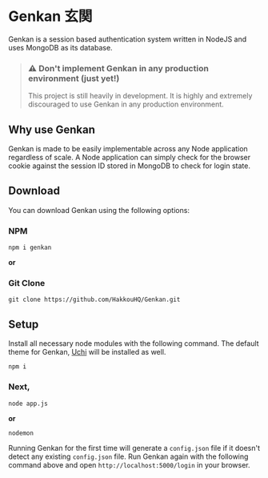 # Genkan 玄関

Genkan is a session based authentication system written in NodeJS and uses MongoDB as its database.

> ### ⚠️ Don't implement Genkan in any production environment (just yet!)
> This project is still heavily in development. It is highly and extremely discouraged to use Genkan in any production environment.

## Why use Genkan

Genkan is made to be easily implementable across any Node application regardless of scale. A Node application can simply check for the browser cookie against the session ID stored in MongoDB to check for login state.

## Download

You can download Genkan using the following options:

### NPM
```
npm i genkan
```

**or**

### Git Clone
```
git clone https://github.com/HakkouHQ/Genkan.git
```

## Setup

Install all necessary node modules with the following command. 
The default theme for Genkan, [Uchi](https://github.com/HakkouHQ/genkan-theme-uchi) will be installed as well.

```
npm i
```

### Next,
```
node app.js
```

**or**

```
nodemon
```

Running Genkan for the first time will generate a `config.json` file if it doesn't detect any existing `config.json` file.
Run Genkan again with the following command above and open `http://localhost:5000/login` in your browser.
